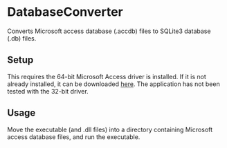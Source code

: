 # DatabaseConverter
Converts Microsoft access database (.accdb) files to SQLite3 database (.db) files.

## Setup
This requires the 64-bit Microsoft Access driver is installed. If it is not already installed, it can be downloaded [here](https://www.microsoft.com/en-au/download/confirmation.aspx?id=13255). The application has not been tested with the 32-bit driver.

## Usage
Move the executable (and .dll files) into a directory containing Microsoft access database files, and run the executable. 
